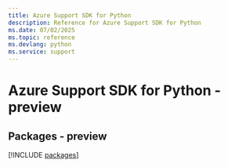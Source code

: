 ```yaml
---
title: Azure Support SDK for Python
description: Reference for Azure Support SDK for Python
ms.date: 07/02/2025
ms.topic: reference
ms.devlang: python
ms.service: support
---
```

# Azure Support SDK for Python - preview
## Packages - preview
[!INCLUDE [packages](support-index.md)]